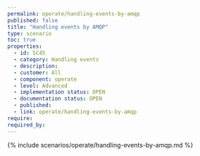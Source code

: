 ```yaml
---
permalink: operate/handling-events-by-amqp
published: false
title: "Handling events by AMQP"
type: scenario
toc: true
properties:
  - id: SC45
  - category: Handling events
  - description:
  - customer: All
  - component: operate
  - level: Advanced
  - implementation status: OPEN
  - documentation status: OPEN
  - published:
  - link: operate/handling-events-by-amqp
require:
required_by:
---
```


{% include scenarios/operate/handling-events-by-amqp.md %}
